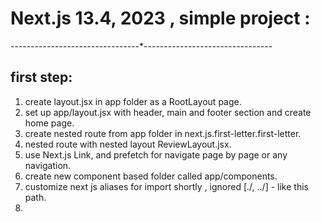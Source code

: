 # Next.js 13.4, 2023 , simple project :

--------------------------------\*--------------------------------

## first step:

1. create layout.jsx in app folder as a RootLayout page.
2. set up app/layout.jsx with header, main and footer section and create home page.
3. create nested route from app folder in next.js.first-letter.first-letter.
4. nested route with nested layout ReviewLayout.jsx.
5. use Next.js Link, and prefetch for navigate page by page or any navigation.
6. create new component based folder called app/components.
7. customize next js aliases for import shortly , ignored [./, ../] - like this path.
8.
